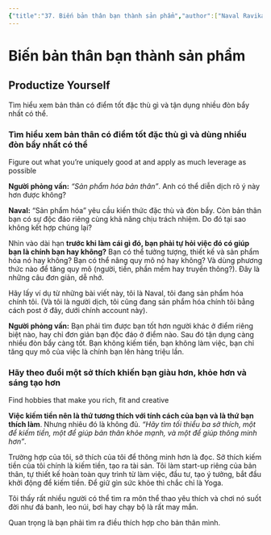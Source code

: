 ```yaml
---
{"title":"37. Biến bản thân bạn thành sản phẩm","author":["Naval Ravikant"],"type":"chapter","category":"finance","related":["[[💸 Làm giàu không cần may mắn]]"],"word-count":513,"dg-publish":true,"dg-hide":true,"tags":["publish","Naval-Ravikant","finance","rich"],"deck":null,"anki tags":null,"permalink":"/2-reading/books/lam-giau-khong-can-may-man-naval/37-bien-ban-than-ban-thanh-san-pham/","hide":true,"dgPassFrontmatter":true}
---
```


# Biến bản thân bạn thành sản phẩm
## Productize Yourself  

Tìm hiểu xem bản thân có điểm tốt đặc thù gì và tận dụng nhiều đòn bẩy nhất có thể.

### Tìm hiểu xem bản thân có điểm tốt đặc thù gì và dùng nhiều đòn bẩy nhất có thể
Figure out what you’re uniquely good at and apply as much leverage as possible  

**Người phỏng vấn:** *“Sản phẩm hóa bản thân”*. Anh có thể diễn dịch rõ ý này hơn được không?

**Naval:** “Sản phẩm hóa” yêu cầu kiến thức đặc thù và đòn bẩy. Còn bản thân bạn có sự độc đáo riêng cùng khả năng chịu trách nhiệm. Do đó tại sao không kết hợp chúng lại?

Nhìn vào dài hạn **trước khi làm cái gì đó, bạn phải tự hỏi việc đó có giúp bạn là chính bạn hay không?** Bạn có thể tưởng tượng, thiết kế và sản phẩm hóa nó hay không? Bạn có thể nâng quy mô nó hay không? Và dùng phương thức nào để tăng quy mô (người, tiền, phần mềm hay truyền thông?). Đây là những câu đơn giản, dễ nhớ.

Hãy lấy ví dụ từ những bài viết này, tôi là Naval, tôi đang sản phẩm hóa chính tôi. (Và tôi là người dịch, tôi cũng đang sản phẩm hóa chính tôi bằng cách post ở đây, dưới chính account này).

**Người phỏng vấn:** Bạn phải tìm được bạn tốt hơn người khác ở điểm riêng biệt nào, hay chỉ đơn giản bạn độc đáo ở điểm nào. Sau đó tận dụng càng nhiều đòn bẩy càng tốt. Bạn không kiếm tiền, bạn không làm việc, bạn chỉ tăng quy mô của việc là chính bạn lên hàng triệu lần.

### Hãy theo đuổi một sở thích khiến bạn giàu hơn, khỏe hơn và sáng tạo hơn
Find hobbies that make you rich, fit and creative

**Việc kiếm tiền nên là thứ tương thích với tính cách của bạn và là thứ bạn thích làm**. Nhưng nhiêu đó là không đủ. *“Hãy tìm tối thiểu ba sở thích, một để kiếm tiền, một để giúp bản thân khỏe mạnh, và một để giúp thông minh hơn”*.

Trường hợp của tôi, sở thích của tôi để thông minh hơn là đọc. Sở thích kiếm tiền của tôi chính là kiếm tiền, tạo ra tài sản. Tôi làm start-up riêng của bản thân, tự thiết kế hoàn toàn quy trình từ làm việc, đầu tư, tạo ý tưởng, bắt đầu khởi động để kiếm tiền. Để giữ gìn sức khỏe thì chắc chỉ là Yoga.

Tôi thấy rất nhiều người có thể tìm ra môn thể thao yêu thích và chơi nó suốt đời như đá banh, leo núi, bơi hay chạy bộ là rất may mắn.

Quan trọng là bạn phải tìm ra điều thích hợp cho bản thân mình.